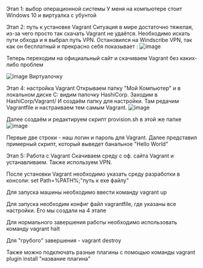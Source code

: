 Этап 1: выбор операционной системы
 У меня на компьютере стоит Windows 10 и виртуалка с убунтой 

Этап 2:  путь к установке Vagrant
 Ситуация в мире достаточно тяжелая, из-за чего просто так скачать Vagrant не удаётся. Необходимо искать пути обхода и я выбрал путь VPN. Остановился на Windscribe VPN, так как он бесплатный и прекрасно себя показывает : ![image](https://user-images.githubusercontent.com/90474388/172420458-b3fcc349-66f3-4073-b528-b48c8e51309a.png)

Теперь переходим на официальный сайт и скачиваем Vagrant без каких-либо проблем

![image](https://user-images.githubusercontent.com/90474388/172421024-e9aa275c-9f40-4273-bedb-9eb37c847753.png)
Виртуалочку

Этап 4: настройка Vagrant
Открываем папку "Мой Компьютер" и в локальном диске C: видим папочку HashiCorp. Заходим в HashiCorp/Vagrant/ И создаём папку для настройки.  Там редачим Vagrantfile и настраиваем тем самым Vagrant.  ![image](https://user-images.githubusercontent.com/90474388/172421699-0a408a75-fbb4-48ac-a278-c57226acc98e.png)

Далее создаём и редактируем скрипт provision.sh в этой же папке ![image](https://user-images.githubusercontent.com/90474388/172421994-be1f8263-115e-4b0d-a869-c5ac5da13a51.png)


Первые две строки - наш логин и пароль для Vagrant. Далее представил примерный скрипт, который выведет банальное "Hello World"

Этап 5: Работа с Vagrant
Скачиваем среду с оф. сайта Vagrant и устанавливаем. Также используем VPN.

После установки Vagrant необходимо указать среду разработки в консоли: set Path=%PATH%;"путь к exe файлу"

Для запуска машины необходимо ввести команду vagrant up

Для запуска необходим конфиг файл vagrantfile, где указаны все настройки. Его мы создали на 4 этапе

Для нормального завершения работы необходимо использовать команду vagrant halt

Для "грубого" завершения - vagrant destroy

Также можно подключать разные плагины с помощью команды vagrant plugin install "название плагина"
